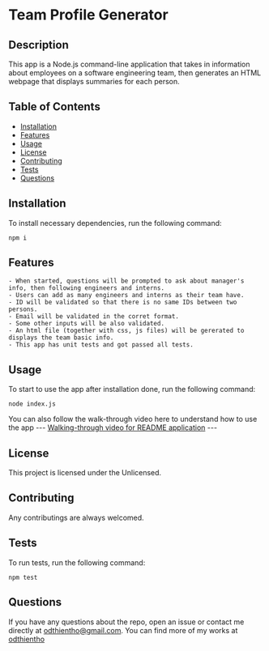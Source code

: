 # Team Profile Generator

## Description

This app is a Node.js command-line application that takes in information about employees on a software engineering team, then generates an HTML webpage that displays summaries for each person. 

  ## Table of Contents
  - [Installation](#installation)
  - [Features](#features)
  - [Usage](#usage)
  - [License](#license)
  - [Contributing](#contributing)
  - [Tests](#tests)
  - [Questions](#questions)

## Installation
  To install necessary dependencies, run the following command:
  ```
  npm i
  ```
## Features
  
  ```
  - When started, questions will be prompted to ask about manager's info, then following engineers and interns.
  - Users can add as many engineers and interns as their team have.
  - ID will be validated so that there is no same IDs between two persons.
  - Email will be validated in the corret format.
  - Some other inputs will be also validated.
  - An html file (together with css, js files) will be gererated to displays the team basic info.
  - This app has unit tests and got passed all tests.
  ```

  ## Usage
  To start to use the app after installation done, run the following command:
  ```
  node index.js
  ```

  You can also follow the walk-through video here to understand how to use the app --- [Walking-through video for README  application](https://drive.google.com/file/d/182-JynirH2tO-dPBYFoG6wExYLYCBMXe/view) ---

  ##  License
  This project is licensed under the Unlicensed.
  
  ## Contributing
  Any contributings are always welcomed.

  ## Tests
  To run tests, run the following command:
  ```
  npm test
  ```

  ## Questions
  If you have any questions about the repo, open an issue or contact me directly at odthientho@gmail.com. You can find more of my works at [odthientho](https://github.com/odthientho/)
